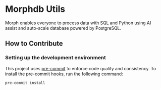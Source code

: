 # Morphdb Utils

Morph enables everyone to process data with SQL and Python using AI assist and auto-scale database powered by PostgreSQL.

## How to Contribute

### Setting up the development environment

This project uses [pre-commit](https://pre-commit.com/) to enforce code quality and consistency. To install the pre-commit hooks, run the following command:

```shell
pre-commit install
```

